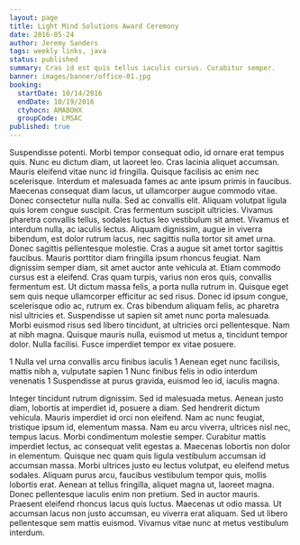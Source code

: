 ```yaml
---
layout: page
title: Light Mind Solutions Award Ceremony
date: 2016-05-24
author: Jeremy Sanders
tags: weekly links, java
status: published
summary: Cras id est quis tellus iaculis cursus. Curabitur semper.
banner: images/banner/office-01.jpg
booking:
  startDate: 10/14/2016
  endDate: 10/19/2016
  ctyhocn: AMABOHX
  groupCode: LMSAC
published: true
---
```

Suspendisse potenti. Morbi tempor consequat odio, id ornare erat tempus quis. Nunc eu dictum diam, ut laoreet leo. Cras lacinia aliquet accumsan. Mauris eleifend vitae nunc id fringilla. Quisque facilisis ac enim nec scelerisque. Interdum et malesuada fames ac ante ipsum primis in faucibus. Maecenas consequat diam lacus, ut ullamcorper augue commodo vitae. Donec consectetur nulla nulla. Sed ac convallis elit. Aliquam volutpat ligula quis lorem congue suscipit. Cras fermentum suscipit ultricies. Vivamus pharetra convallis tellus, sodales luctus leo vestibulum sit amet. Vivamus et interdum nulla, ac iaculis lectus. Aliquam dignissim, augue in viverra bibendum, est dolor rutrum lacus, nec sagittis nulla tortor sit amet urna.
Donec sagittis pellentesque molestie. Cras a augue sit amet tortor sagittis faucibus. Mauris porttitor diam fringilla ipsum rhoncus feugiat. Nam dignissim semper diam, sit amet auctor ante vehicula at. Etiam commodo cursus est a eleifend. Cras quam turpis, varius non eros quis, convallis fermentum est. Ut dictum massa felis, a porta nulla rutrum in. Quisque eget sem quis neque ullamcorper efficitur ac sed risus. Donec id ipsum congue, scelerisque odio ac, rutrum ex. Cras bibendum aliquam felis, ac pharetra nisl ultricies et. Suspendisse ut sapien sit amet nunc porta malesuada. Morbi euismod risus sed libero tincidunt, at ultricies orci pellentesque. Nam at nibh magna. Quisque mauris nulla, euismod ut metus a, tincidunt tempor dolor. Nulla facilisi. Fusce imperdiet tempor ex vitae posuere.

1 Nulla vel urna convallis arcu finibus iaculis
1 Aenean eget nunc facilisis, mattis nibh a, vulputate sapien
1 Nunc finibus felis in odio interdum venenatis
1 Suspendisse at purus gravida, euismod leo id, iaculis magna.

Integer tincidunt rutrum dignissim. Sed id malesuada metus. Aenean justo diam, lobortis at imperdiet id, posuere a diam. Sed hendrerit dictum vehicula. Mauris imperdiet id orci non eleifend. Nam ac nunc feugiat, tristique ipsum id, elementum massa. Nam eu arcu viverra, ultrices nisl nec, tempus lacus. Morbi condimentum molestie semper. Curabitur mattis imperdiet lectus, ac consequat velit egestas a.
Maecenas lobortis non dolor in elementum. Quisque nec quam quis ligula vestibulum accumsan id accumsan massa. Morbi ultrices justo eu lectus volutpat, eu eleifend metus sodales. Aliquam purus arcu, faucibus vestibulum tempor quis, mollis lobortis erat. Aenean at tellus fringilla, aliquet magna ut, laoreet magna. Donec pellentesque iaculis enim non pretium. Sed in auctor mauris. Praesent eleifend rhoncus lacus quis luctus. Maecenas ut odio massa. Ut accumsan lacus non justo accumsan, eu viverra erat aliquam. Sed ut libero pellentesque sem mattis euismod. Vivamus vitae nunc at metus vestibulum interdum.
